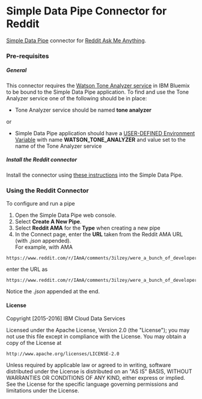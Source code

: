 # Simple Data Pipe Connector for Reddit

[Simple Data Pipe](https://developer.ibm.com/clouddataservices/simple-data-pipe/) connector for [Reddit Ask Me Anything](https://www.reddit.com/r/ama).

### Pre-requisites

##### General 
This connector requires the [Watson Tone Analyzer service](https://console.ng.bluemix.net/catalog/services/tone-analyzer) in IBM Bluemix to be bound to the Simple Data Pipe application. To find and use the Tone Analyzer service one of the following should be in place:

* Tone Analyzer service should be named __tone analyzer__

or

* Simple Data Pipe application should have a [USER-DEFINED Environment Variable](https://www.ng.bluemix.net/docs/manageapps/depapps.html#ud_env) with name __WATSON_TONE_ANALYZER__ and value set to the name of the Tone Analyzer service


##### Install the Reddit connector

Install the connector using [these instructions](https://github.com/ibm-cds-labs/pipes/wiki/Installing-a-Simple-Data-Pipe-Connector) into the Simple Data Pipe.  

### Using the Reddit Connector 
To configure and run a pipe

1. Open the Simple Data Pipe web console.
2. Select __Create A New Pipe__.
3. Select __Reddit AMA__ for the __Type__ when creating a new pipe  
4. In the Connect page, enter the __URL__ taken from the Reddit AMA URL (with _.json_ appended).  
  For example, with AMA  

  ```  
  https://www.reddit.com/r/IAmA/comments/3ilzey/were_a_bunch_of_developers_from_ibm_ask_us/
  ```  
  
  enter the URL as  
  
  ```  
  https://www.reddit.com/r/IAmA/comments/3ilzey/were_a_bunch_of_developers_from_ibm_ask_us.json
  ```  
  
  Notice the _.json_ appended at the end.

#### License 

Copyright [2015-2016] IBM Cloud Data Services

Licensed under the Apache License, Version 2.0 (the "License");
you may not use this file except in compliance with the License.
You may obtain a copy of the License at

    http://www.apache.org/licenses/LICENSE-2.0

Unless required by applicable law or agreed to in writing, software
distributed under the License is distributed on an "AS IS" BASIS,
WITHOUT WARRANTIES OR CONDITIONS OF ANY KIND, either express or implied.
See the License for the specific language governing permissions and
limitations under the License.
